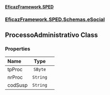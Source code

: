 #### [EficazFramework.SPED](EficazFrameworkSPED.md 'EficazFramework SPED')
### [EficazFramework.SPED.Schemas.eSocial](EficazFramework.SPED.Schemas.eSocial.md 'EficazFramework.SPED.Schemas.eSocial')

## ProcessoAdministrativo Class
### Properties

| Name | Type | |
| :--- | :---: | :--- |
| tpProc | `SByte` |  |
| nrProc | `String` |  |
| codSusp | `String` |  |
